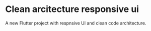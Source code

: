 # Clean arcitecture responsive ui

A new Flutter project with respnsive UI and clean code architecture.

